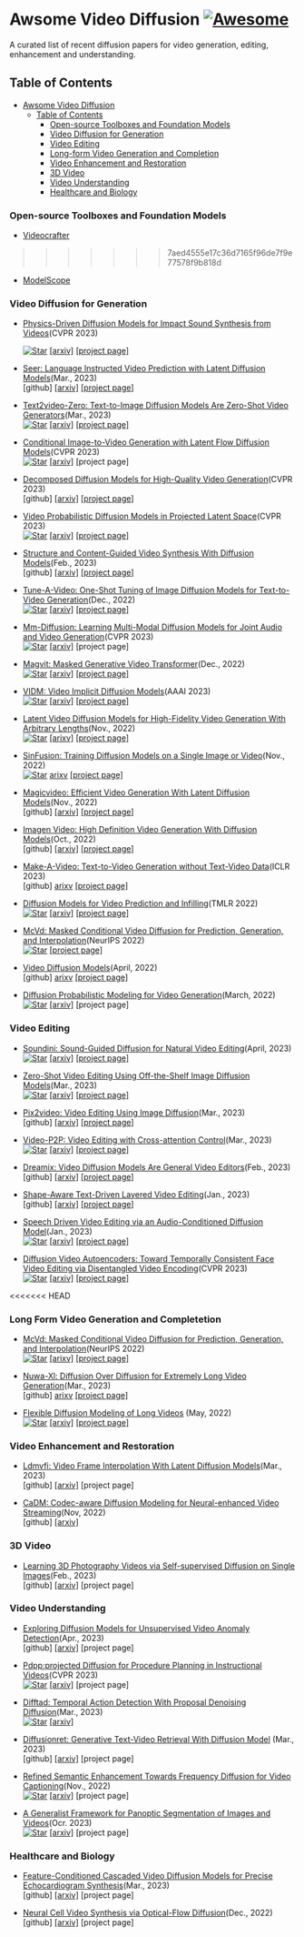 # Awsome Video Diffusion [![Awesome](https://cdn.rawgit.com/sindresorhus/awesome/d7305f38d29fed78fa85652e3a63e154dd8e8829/media/badge.svg)](https://github.com/sindresorhus/awesome)
A curated list of recent diffusion papers for video generation, editing, enhancement and understanding.

<!-- ## Table of Contents
- [Opensource Foundation Models](#opensource-toolboxes-and-foudation-models-opensource)
-  Papers
  - [Video Diffusion for Generation](#video-diffusion-for-generation-generation)
  - [Video Editing](#video-editing-editing)
  - [Long Form Video Generation and Completetion](#long-form-video-generation-and-completetion-long)
  - [Video Enhancement and Restoration](#video-enhancement-and-restoration-enhance)
  - [3D Video](#3d-video-3d)
  - [Video Understanding](#video-understanding-understanding)
  - [Healthcare and Biology](#healthcare-and-biology-health) -->

## Table of Contents
- [Awsome Video Diffusion ](#awsome-video-diffusion-)
  - [Table of Contents](#table-of-contents)
    - [Open-source Toolboxes and Foundation Models](#open-source-toolboxes-and-foundation-models)
    - [Video Diffusion for Generation](#video-diffusion-for-generation)
    - [Video Editing](#video-editing)
    - [Long-form Video Generation and Completion](#long-form-video-generation-and-completion)
    - [Video Enhancement and Restoration](#video-enhancement-and-restoration)
    - [3D Video](#3d-video)
    - [Video Understanding](#video-understanding)
    - [Healthcare and Biology](#healthcare-and-biology)




### Open-source Toolboxes and Foundation Models 
+ [Videocrafter](https://github.com/VideoCrafter/VideoCrafter) 
>>>>>>> 7aed4555e17c36d7165f96de7f9e77578f9b818d
+ [ModelScope](https://modelscope.cn/models/damo/text-to-video-synthesis/summary)

### Video Diffusion for Generation 
+ [Physics-Driven Diffusion Models for Impact Sound Synthesis from Videos](https://arxiv.org/abs/2303.16897)(CVPR 2023) 
 
  [![Star](https://img.shields.io/github/stars/sukun1045/video-physics-sound-diffusion.svg?style=social&label=Star)](https://github.com/sukun1045/video-physics-sound-diffusion) [[arxiv]](https://arxiv.org/abs/2303.16897) [[project page]](https://sukun1045.github.io/video-physics-sound-diffusion/) 

+ [Seer: Language Instructed Video Prediction with Latent Diffusion Models](https://arxiv.org/abs/2303.14897)(Mar., 2023)  
  [github] [[arxiv]](https://arxiv.org/abs/2303.14897) [[project page]](https://seervideodiffusion.github.io/) 

+ [Text2video-Zero: Text-to-Image Diffusion Models Are Zero-Shot Video Generators](https://arxiv.org/abs/2303.13439)(Mar., 2023)   
  [![Star](https://img.shields.io/github/stars/Picsart-AI-Research/Text2Video-Zero.svg?style=social&label=Star)](https://github.com/Picsart-AI-Research/Text2Video-Zero) [[arxiv]](https://arxiv.org/abs/2303.13439) [[project page]](https://text2video-zero.github.io/) 
  
+ [Conditional Image-to-Video Generation with Latent Flow Diffusion Models](https://arxiv.org/abs/2303.13744)(CVPR 2023)   
  [![Star](https://img.shields.io/github/stars/nihaomiao/CVPR23_LFDM.svg?style=social&label=Star)](https://github.com/nihaomiao/CVPR23_LFDM) [[arxiv]](https://arxiv.org/abs/2303.13744) [project page]

+ [Decomposed Diffusion Models for High-Quality Video Generation](https://arxiv.org/abs/2303.08320)(CVPR 2023)   
  [github] [[arxiv]](https://arxiv.org/abs/2303.08320) [[project page]](https://modelscope.cn/models/damo/text-to-video-synthesis/summary) 

+ [Video Probabilistic Diffusion Models in Projected Latent Space](https://arxiv.org/abs/2302.07685)(CVPR 2023)   
  [![Star](https://img.shields.io/github/stars/sihyun-yu/PVDM.svg?style=social&label=Star)](https://github.com/sihyun-yu/PVDM) [[arxiv]](https://arxiv.org/abs/2302.07685) [[project page]](https://sihyun.me/PVDM/) 

+ [Structure and Content-Guided Video Synthesis With Diffusion Models](https://arxiv.org/abs/2302.03011)(Feb., 2023)   
  [github] [[arxiv]](https://arxiv.org/abs/2302.03011) [[project page]](https://research.runwayml.com/gen2) 

+ [Tune-A-Video: One-Shot Tuning of Image Diffusion Models for Text-to-Video Generation](https://arxiv.org/abs/2212.11565)(Dec., 2022)   
  [![Star](https://img.shields.io/github/stars/facebookresearch/segment-anything.svg?style=social&label=Star)](https://github.com/showlab/Tune-A-Video) [[arxiv]](https://arxiv.org/abs/2212.11565) [[project page]](https://tuneavideo.github.io/) 

+ [Mm-Diffusion: Learning Multi-Modal Diffusion Models for Joint Audio and Video Generation](https://arxiv.org/abs/2212.09478)(CVPR 2023)   
  [![Star](https://img.shields.io/github/stars/researchmm/MM-Diffusion.svg?style=social&label=Star)](https://github.com/researchmm/MM-Diffusion) [[arxiv]](https://arxiv.org/abs/2212.09478) [project page] 

+ [Magvit: Masked Generative Video Transformer](https://arxiv.org/abs/2212.05199)(Dec., 2022)    
  [![Star](https://img.shields.io/github/stars/MAGVIT/magvit.svg?style=social&label=Star)](https://github.com/MAGVIT/magvit) [[arxiv]](https://arxiv.org/abs/2212.05199) [[project page]](https://magvit.cs.cmu.edu/) 

+ [VIDM: Video Implicit Diffusion Models](https://arxiv.org/abs/2212.00235)(AAAI 2023)   
  [![Star](https://img.shields.io/github/stars/MKFMIKU/VIDM.svg?style=social&label=Star)](https://github.com/MKFMIKU/VIDM) [[arxiv]](https://arxiv.org/abs/2212.00235) [[project page]](https://kfmei.page/vidm/) 

+ [Latent Video Diffusion Models for High-Fidelity Video Generation With Arbitrary Lengths](https://arxiv.org/abs/2211.13221)(Nov., 2022)   
  [![Star](https://img.shields.io/github/stars/YingqingHe/LVDM.svg?style=social&label=Star)](https://github.com/YingqingHe/LVDM) [[arixv]](https://arxiv.org/abs/2211.13221) [[project page]](https://yingqinghe.github.io/LVDM/)

+ [SinFusion: Training Diffusion Models on a Single Image or Video](https://arxiv.org/abs/2211.11743)(Nov., 2022)   
  [![Star](https://img.shields.io/github/stars/YingqingHe/LVDM.svg?style=social&label=Star)](https://github.com/yanivnik/sinfusion-code) [arixv](https://arxiv.org/abs/2211.11743) [[project page]](https://yanivnik.github.io/sinfusion/)

+ [Magicvideo: Efficient Video Generation With Latent Diffusion Models](https://arxiv.org/abs/2211.11018)(Nov., 2022)   
  [github] [[arxiv]](https://arxiv.org/abs/2211.11018) [[project page]](https://magicvideo.github.io/#)

+ [Imagen Video: High Definition Video Generation With Diffusion Models](https://arxiv.org/abs/2210.02303)(Oct., 2022)   
  [github] [[arxiv]](https://arxiv.org/abs/2210.02303) [[project page]](https://imagen.research.google/video/)

+ [Make-A-Video: Text-to-Video Generation without Text-Video Data](https://openreview.net/forum?id=nJfylDvgzlq)(ICLR 2023)   
  [github] [arixv](https://openreview.net/forum?id=nJfylDvgzlq) [[project page]](https://makeavideo.studio)

+ [Diffusion Models for Video Prediction and Infilling](https://arxiv.org/abs/2206.07696)(TMLR 2022)   
  [![Star](https://img.shields.io/github/stars/Tobi-r9/RaMViD.svg?style=social&label=Star)](https://github.com/Tobi-r9/RaMViD) [[arxiv]](https://arxiv.org/abs/2206.07696) [[project page]](https://sites.google.com/view/video-diffusion-prediction)

+ [McVd: Masked Conditional Video Diffusion for Prediction, Generation, and Interpolation](https://arxiv.org/abs/2205.09853)(NeurIPS 2022)   
  [![Star](https://img.shields.io/github/stars/Tobi-r9/RaMViD.svg?style=social&label=Star)](https://github.com/voletiv/mcvd-pytorch) [[project page]](https://mask-cond-video-diffusion.github.io)

+ [Video Diffusion Models](https://arxiv.org/abs/2204.03458)(April, 2022)   
  [github] [arixv](https://arxiv.org/abs/2204.03458) [[project page]](https://video-diffusion.github.io/)

+ [Diffusion Probabilistic Modeling for Video Generation](https://arxiv.org/abs/2203.09481)(March, 2022)   
  [![Star](https://img.shields.io/github/stars/buggyyang/RVD.svg?style=social&label=Star)](https://github.com/buggyyang/RVD) [[arxiv]](https://arxiv.org/abs/2203.09481) [project page]

### Video Editing 
+ [Soundini: Sound-Guided Diffusion for Natural Video Editing](https://arxiv.org/abs/2304.06818)(April, 2023)   
  [![Star](https://img.shields.io/github/stars/kuai-lab/soundini-official.svg?style=social&label=Star)](https://github.com/kuai-lab/soundini-official) [[arxiv]](https://arxiv.org/abs/2304.06818) [[project page]](https://kuai-lab.github.io/soundini-gallery/) 

+ [Zero-Shot Video Editing Using Off-the-Shelf Image Diffusion Models](https://arxiv.org/abs/2303.17599)(Mar., 2023)   
  [![Star](https://img.shields.io/github/stars/baaivision/vid2vid-zero.svg?style=social&label=Star)](https://github.com/baaivision/vid2vid-zero) [[arxiv]](https://arxiv.org/abs/2303.17599) [[project page]](https://huggingface.co/spaces/BAAI/vid2vid-zero) 

+ [Pix2video: Video Editing Using Image Diffusion](https://arxiv.org/abs/2303.12688)(Mar., 2023)   
  [github] [[arxiv]](https://arxiv.org/abs/2303.12688) [[project page]](https://duyguceylan.github.io/pix2video.github.io/) 

+ [Video-P2P: Video Editing with Cross-attention Control](https://arxiv.org/abs/2303.04761)(Mar., 2023)   
  [![Star](https://img.shields.io/github/stars/ShaoTengLiu/Video-P2P.svg?style=social&label=Star)](https://github.com/ShaoTengLiu/Video-P2P) [[arxiv]](https://arxiv.org/abs/2303.04761) [[project page]](https://video-p2p.github.io/)

+ [Dreamix: Video Diffusion Models Are General Video Editors](https://arxiv.org/abs/2302.01329)(Feb., 2023)   
  [github] [[arxiv]](https://arxiv.org/abs/2302.01329) [[project page]](https://dreamix-video-editing.github.io/) 

+ [Shape-Aware Text-Driven Layered Video Editing](https://arxiv.org/abs/2301.13173)(Jan., 2023)    
  [github] [[arxiv]](https://arxiv.org/abs/2301.13173) [[project page]](https://text-video-edit.github.io/)   
+ [Speech Driven Video Editing via an Audio-Conditioned Diffusion Model](https://arxiv.org/abs/2301.04474)(Jan., 2023)   
  [![Star](https://img.shields.io/github/stars/DanBigioi/DiffusionVideoEditing.svg?style=social&label=Star)](https://github.com/DanBigioi/DiffusionVideoEditing) [[arxiv]](https://arxiv.org/abs/2301.04474) [[project page]](https://danbigioi.github.io/DiffusionVideoEditing/) 

+ [Diffusion Video Autoencoders: Toward Temporally Consistent Face Video Editing via Disentangled Video Encoding](https://arxiv.org/abs/2212.02802)(CVPR 2023)  
  [![Star](https://img.shields.io/github/stars/man805/Diffusion-Video-Autoencoders.svg?style=social&label=Star)](https://github.com/man805/Diffusion-Video-Autoencoders) [[arxiv]](https://arxiv.org/abs/2212.02802) [[project page]](https://diff-video-ae.github.io/) 


<<<<<<< HEAD
### Long Form Video Generation and Completetion

+ [McVd: Masked Conditional Video Diffusion for Prediction, Generation, and Interpolation](https://arxiv.org/abs/2205.09853)(NeurIPS 2022)   
  [![Star](https://img.shields.io/github/stars/voletiv/mcvd-pytorch.svg?style=social&label=Star)](https://github.com/voletiv/mcvd-pytorch) [[arixv]](https://arxiv.org/abs/2205.09853) [[project page]](https://mask-cond-video-diffusion.github.io)

+ [Nuwa-Xl: Diffusion Over Diffusion for Extremely Long Video Generation](https://arxiv.org/abs/2303.12346)(Mar., 2023)   
  [github] [arixv](https://arxiv.org/abs/2303.12346) [[project page]](https://msra-nuwa.azurewebsites.net/#/)

+ [Flexible Diffusion Modeling of Long Videos](https://arxiv.org/abs/2205.11495) (May, 2022)   
  [![Star](https://img.shields.io/github/stars/plai-group/flexible-video-diffusion-modeling.svg?style=social&label=Star)](https://github.com/plai-group/flexible-video-diffusion-modeling) [[arxiv]](https://arxiv.org/abs/2205.11495) [[project page]](https://fdmolv.github.io/)

### Video Enhancement and Restoration

+ [Ldmvfi: Video Frame Interpolation With Latent Diffusion Models](https://arxiv.org/abs/2303.09508)(Mar., 2023)   
  [github] [[arxiv]](https://arxiv.org/abs/2303.09508) [project page]

+ [CaDM: Codec-aware Diffusion Modeling for Neural-enhanced Video Streaming](https://arxiv.org/abs/2211.08428)(Nov, 2022)   
  [github] [[arxiv]](https://arxiv.org/abs/2211.08428)


### 3D Video 
+ [Learning 3D Photography Videos via Self-supervised Diffusion on Single Images](https://arxiv.org/abs/2302.10781)(Feb., 2023)   
  [github] [[arxiv]](https://arxiv.org/abs/2302.10781) [project page] 

### Video Understanding 

+ [Exploring Diffusion Models for Unsupervised Video Anomaly Detection](https://arxiv.org/abs/2304.05841)(Apr., 2023)   
  [github] [[arxiv]](https://arxiv.org/abs/2304.05841) [project page]

+ [Pdpp:projected Diffusion for Procedure Planning in Instructional Videos](https://arxiv.org/abs/2303.14676)(CVPR 2023)   
  [![Star](https://img.shields.io/github/stars/MCG-NJU/PDPP.svg?style=social&label=Star)](https://github.com/MCG-NJU/PDPP) [[arxiv]](https://arxiv.org/abs/2303.14676) [project page]

+ [Difftad: Temporal Action Detection With Proposal Denoising Diffusion](https://arxiv.org/abs/2303.14863)(Mar., 2023)     
  [![Star](https://img.shields.io/github/stars/sauradip/DiffusionTAD.svg?style=social&label=Star)](https://github.com/sauradip/DiffusionTAD) [[arxiv]](https://arxiv.org/abs/2303.14863)

+ [Diffusionret: Generative Text-Video Retrieval With Diffusion Model](https://arxiv.org/abs/2303.09867) (Mar., 2023)   
  [github] [[arxiv]](https://arxiv.org/abs/2303.09867) [project page]

+ [Refined Semantic Enhancement Towards Frequency Diffusion for Video Captioning](https://arxiv.org/abs/2211.15076)(Nov., 2022)   
  [![Star](https://img.shields.io/github/stars/lzp870/RSFD.svg?style=social&label=Star)](https://github.com/lzp870/RSFD) [[arxiv]](https://arxiv.org/abs/2211.15076) [project page]

+ [A Generalist Framework for Panoptic Segmentation of Images and Videos](https://arxiv.org/abs/2210.06366)(Ocr. 2023)   
  [![Star](https://img.shields.io/github/stars/google-research/pix2seq.svg?style=social&label=Star)](https://github.com/google-research/pix2seq) [[arxiv]](https://arxiv.org/abs/2210.06366) [project page]


### Healthcare and Biology 
+ [Feature-Conditioned Cascaded Video Diffusion Models for Precise Echocardiogram Synthesis](https://arxiv.org/abs/2303.12644)(Mar., 2023)   
  [github] [[arxiv]](https://arxiv.org/abs/2303.12644) [project page]

+ [Neural Cell Video Synthesis via Optical-Flow Diffusion](https://arxiv.org/abs/2212.03250)(Dec., 2022)   
  [github] [[arxiv]](https://arxiv.org/abs/2212.03250) [project page]

